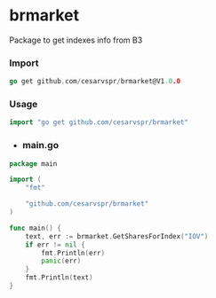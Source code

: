 # brmarket
Package to get indexes info from B3

### Import

```go
go get github.com/cesarvspr/brmarket@V1.0.0
```

### Usage

```go
import "go get github.com/cesarvspr/brmarket"
```

- ### main.go
```go
package main

import (
	"fmt"

	"github.com/cesarvspr/brmarket"
)

func main() {
	text, err := brmarket.GetSharesForIndex("IOV")
	if err != nil {
		fmt.Println(err)
		panic(err)
	}
	fmt.Println(text)
}

```
